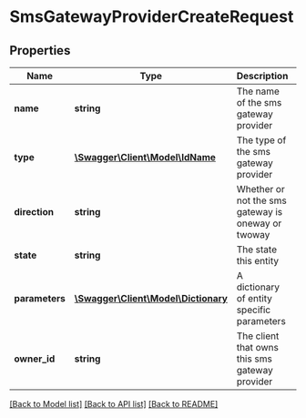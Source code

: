 # SmsGatewayProviderCreateRequest

## Properties
Name | Type | Description | Notes
------------ | ------------- | ------------- | -------------
**name** | **string** | The name of the sms gateway provider | [optional] 
**type** | [**\Swagger\Client\Model\IdName**](IdName.md) | The type of the sms gateway provider | [optional] 
**direction** | **string** | Whether or not the sms gateway is oneway or twoway | [optional] 
**state** | **string** | The state this entity | [optional] 
**parameters** | [**\Swagger\Client\Model\Dictionary**](Dictionary.md) | A dictionary of entity specific parameters | [optional] 
**owner_id** | **string** | The client that owns this sms gateway provider | 

[[Back to Model list]](../README.md#documentation-for-models) [[Back to API list]](../README.md#documentation-for-api-endpoints) [[Back to README]](../README.md)


